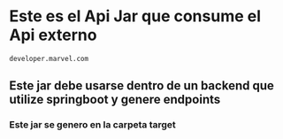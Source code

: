 # Este es el Api Jar que consume el Api externo

    developer.marvel.com

## Este jar debe usarse dentro de un backend que utilize springboot y genere endpoints

### Este jar se genero en la carpeta target